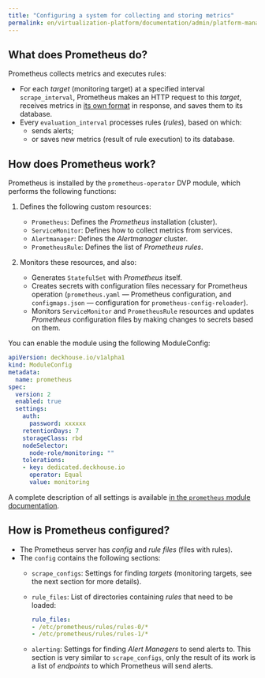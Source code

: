 ```yaml
---
title: "Configuring a system for collecting and storing metrics"
permalink: en/virtualization-platform/documentation/admin/platform-management/monitoring/prometheus.html
---
```


## What does Prometheus do?

Prometheus collects metrics and executes rules:

- For each *target* (monitoring target) at a specified interval `scrape_interval`, Prometheus makes an HTTP request to this *target*, receives metrics in [its own format](https://github.com/prometheus/docs/blob/main/docs/instrumenting/exposition_formats.md) in response, and saves them to its database.
- Every `evaluation_interval` processes rules (*rules*), based on which:
  - sends alerts;
  - or saves new metrics (result of rule execution) to its database.

## How does Prometheus work?

Prometheus is installed by the `prometheus-operator` DVP module, which performs the following functions:

1. Defines the following custom resources:
   - `Prometheus`: Defines the *Prometheus* installation (cluster).
   - `ServiceMonitor`: Defines how to collect metrics from services.
   - `Alertmanager`: Defines the *Alertmanager* cluster.
   - `PrometheusRule`: Defines the list of *Prometheus rules*.

2. Monitors these resources, and also:
   - Generates `StatefulSet` with *Prometheus* itself.
   - Creates secrets with configuration files necessary for Prometheus operation (`prometheus.yaml` — Prometheus configuration, and `configmaps.json` — configuration for `prometheus-config-reloader`).
   - Monitors `ServiceMonitor` and `PrometheusRule` resources and updates *Prometheus* configuration files by making changes to secrets based on them.

You can enable the module using the following ModuleConfig:

```yaml
apiVersion: deckhouse.io/v1alpha1
kind: ModuleConfig
metadata:
  name: prometheus
spec:
  version: 2
  enabled: true
  settings:
    auth:
      password: xxxxxx
    retentionDays: 7
    storageClass: rbd
    nodeSelector:
      node-role/monitoring: ""
    tolerations:
    - key: dedicated.deckhouse.io
      operator: Equal
      value: monitoring
```

A complete description of all settings is available [in the `prometheus` module documentation](/modules/prometheus/configuration.html).

## How is Prometheus configured?

- The Prometheus server has *config* and *rule files* (files with rules).
- The `config` contains the following sections:
  - `scrape_configs`: Settings for finding *targets* (monitoring targets, see the next section for more details).
  - `rule_files`: List of directories containing *rules* that need to be loaded:

    ```yaml
    rule_files:
    - /etc/prometheus/rules/rules-0/*
    - /etc/prometheus/rules/rules-1/*
    ```

  - `alerting`: Settings for finding *Alert Managers* to send alerts to. This section is very similar to `scrape_configs`, only the result of its work is a list of *endpoints* to which Prometheus will send alerts.
